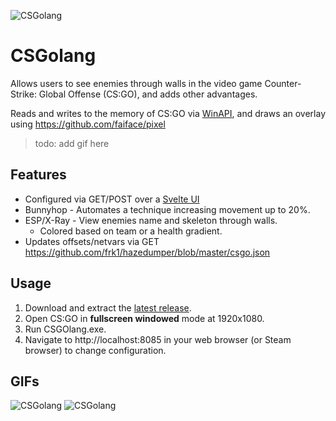 ![CSGolang](https://i.imgur.com/LNNcd3u.png "Logo CSGolang")

# CSGolang
 Allows users to see enemies through walls in the video game Counter-Strike: Global Offense (CS:GO), and adds other advantages.
 
 Reads and writes to the memory of CS:GO via [WinAPI](https://en.wikipedia.org/wiki/Windows_API), and draws an overlay using https://github.com/faiface/pixel
 
 > todo: add gif here 
## Features
- Configured via GET/POST over a [Svelte UI](https://github.com/sveltejs/svelte)
- Bunnyhop - Automates a technique increasing movement up to 20%.
- ESP/X-Ray - View enemies name and skeleton through walls.
  - Colored based on team or a health gradient.
- Updates offsets/netvars via GET https://github.com/frk1/hazedumper/blob/master/csgo.json


 ## Usage
 1. Download and extract the [latest release](https://github.com/f0nkey/F0nkHack/releases).
 2. Open CS:GO in **fullscreen windowed** mode at 1920x1080.
 3. Run CSGOlang.exe.
 4. Navigate to http://localhost:8085 in your web browser (or Steam browser) to change configuration.
 
## GIFs

![CSGolang](https://i.imgur.com/F1ypEnr.gif "CS UI Preview")
![CSGolang](https://thumbs.gfycat.com/NeighboringEasygoingAfricanbushviper-small.gif "CS Wall Preview")
